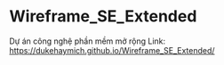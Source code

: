 # Wireframe_SE_Extended
Dự án công nghệ phần mềm mở rộng
Link: https://dukehaymich.github.io/Wireframe_SE_Extended/
